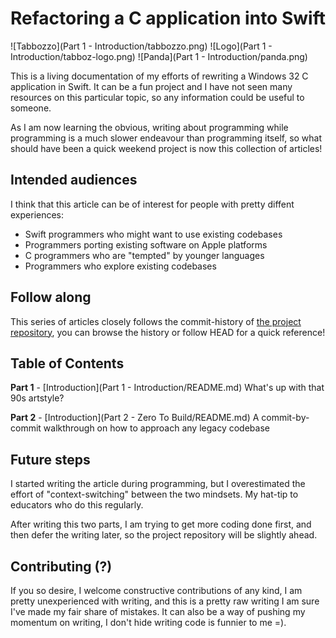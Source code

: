 # Refactoring a C application into Swift 

![Tabbozzo](Part 1 - Introduction/tabbozzo.png)
![Logo](Part 1 - Introduction/tabboz-logo.png)
![Panda](Part 1 - Introduction/panda.png)

This is a living documentation of my efforts of rewriting a Windows 32
C application in Swift. It can be a fun project and I have not seen
many resources on this particular topic, so any information could be
useful to someone.

As I am now learning the obvious, writing about programming while
programming is a much slower endeavour than programming itself, so
what should have been a quick weekend project is now this collection
of articles!


## Intended audiences

I think that this article can be of interest for people with pretty
diffent experiences:

 - Swift programmers who might want to use existing codebases
 - Programmers porting existing software on Apple platforms
 - C programmers who are "tempted" by younger languages
 - Programmers who explore existing codebases


## Follow along

This series of articles closely follows the commit-history of
[the project repository](https://github.com/biappi/Tabboz-Simulator),
you can browse the history or follow HEAD for a quick reference!


## Table of Contents

**Part 1** - [Introduction](Part 1 - Introduction/README.md)
What's up with that 90s artstyle?

**Part 2** - [Introduction](Part 2 - Zero To Build/README.md)
A commit-by-commit walkthrough on how to approach any legacy codebase


## Future steps

I started writing the article during programming, but I overestimated the
effort of "context-switching" between the two mindsets. My hat-tip to
educators who do this regularly.

After writing this two parts, I am trying to get more coding done
first, and then defer the writing later, so the project repository will
be slightly ahead.


## Contributing (?)

If you so desire, I welcome constructive contributions of any kind, I am
pretty unexperienced with writing, and this is a pretty raw writing I am
sure I've made my fair share of mistakes. It can also be a way of pushing
my momentum on writing, I don't hide writing code is funnier to me =).
